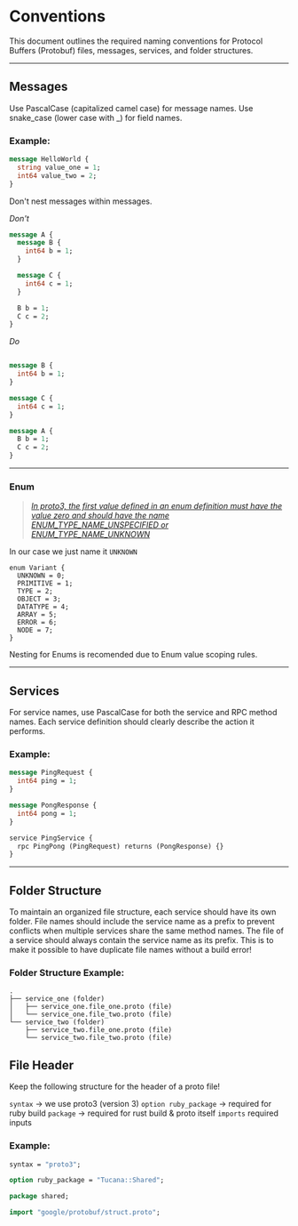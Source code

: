 # Conventions

This document outlines the required naming conventions for Protocol Buffers (Protobuf) files, messages, services, and folder structures.

---

## Messages

Use PascalCase (capitalized camel case) for message names.
Use snake_case (lower case with _) for field names.

### Example:

```protobuf
message HelloWorld {
  string value_one = 1;
  int64 value_two = 2;
}
```

Don't nest messages within messages.

*Don't*

```protobuf
message A {
  message B {
    int64 b = 1;
  }

  message C {
    int64 c = 1;
  }

  B b = 1;
  C c = 2;
}
```

*Do*

```protobuf

message B {
  int64 b = 1;
}

message C {
  int64 c = 1;
}

message A {
  B b = 1;
  C c = 2;
}
```
---

### Enum

> [_In proto3, the first value defined in an enum definition must have the value zero and should have the name ENUM_TYPE_NAME_UNSPECIFIED or ENUM_TYPE_NAME_UNKNOWN_](https://protobuf.dev/programming-guides/proto3/#enum-default)

In our case we just name it `UNKNOWN`

```
enum Variant {
  UNKNOWN = 0;
  PRIMITIVE = 1;
  TYPE = 2;
  OBJECT = 3;
  DATATYPE = 4;
  ARRAY = 5;
  ERROR = 6;
  NODE = 7;
}
```

Nesting for Enums is recomended due to Enum value scoping rules.

---
## Services

For service names, use PascalCase for both the service and RPC method names. Each service definition should clearly describe the action it performs.

### Example:

```protobuf
message PingRequest {
  int64 ping = 1;
}

message PongResponse {
  int64 pong = 1;
}

service PingService {
  rpc PingPong (PingRequest) returns (PongResponse) {}
}
```
---
## Folder Structure
To maintain an organized file structure, each service should have its own folder. File names should include the service name as a prefix to prevent conflicts when multiple services share the same method names.
The file of a service should always contain the service name as its prefix. This is to make it possible to have duplicate file names without a build error!

### Folder Structure Example:
```ascii-tree
.
├── service_one (folder)
│   ├── service_one.file_one.proto (file)
│   └── service_one.file_two.proto (file)
└── service_two (folder)
    ├── service_two.file_one.proto (file)
    └── service_two.file_two.proto (file)
```

## File Header
Keep the following structure for the header of a proto file!

`syntax` -> we use proto3 (version 3)
`option ruby_package` -> required for ruby build
`package` -> required for rust build & proto itself
`imports` required inputs

### Example:
```protobuf
syntax = "proto3";

option ruby_package = "Tucana::Shared";

package shared;

import "google/protobuf/struct.proto";
```
